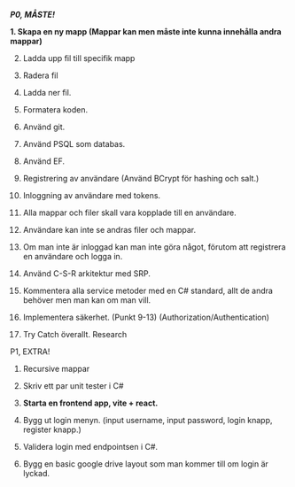 **_P0, MÅSTE!_**

**1. Skapa en ny mapp (Mappar kan men måste inte kunna innehålla andra mappar)**

2. Ladda upp fil till specifik mapp

3. Radera fil

4. Ladda ner fil.

5. Formatera koden.

6. Använd git.

7. Använd PSQL som databas.

8. Använd EF.

9. Registrering av användare (Använd BCrypt för hashing och salt.)

10. Inloggning av användare med tokens.

11. Alla mappar och filer skall vara kopplade till en användare.

12. Användare kan inte se andras filer och mappar.

13. Om man inte är inloggad kan man inte göra något, förutom att registrera en användare och logga in.

14. Använd C-S-R arkitektur med SRP.

15. Kommentera alla service metoder med en C# standard, allt de andra behöver men man kan om man vill.

16. Implementera säkerhet. (Punkt 9-13) (Authorization/Authentication)

17. Try Catch överallt. Research

P1, EXTRA!

1. Recursive mappar

2. Skriv ett par unit tester i C#

3. **Starta en frontend app, vite + react.**

4. Bygg ut login menyn. (input username, input password, login knapp, register knapp.)

5. Validera login med endpointsen i C#.

6. Bygg en basic google drive layout som man kommer till om login är lyckad.
